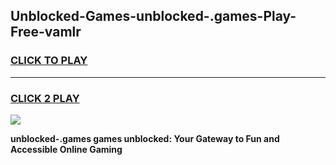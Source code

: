 
## Unblocked-Games-unblocked-.games-Play-Free-vamlr
<h3>
<a href="https://premium76.site?title=unblocked-.games&ref=09A">CLICK TO PLAY</a></h3>
<hr>

<h3>
<a href="https://premium76.site?title=unblocked-.games&ref=09A">CLICK 2 PLAY</a>
  
</h3>

<a href="https://premium76.site?title=unblocked-.games&ref=09A"><img src="https://clearcache.store/games.png"></a>


**unblocked-.games games unblocked: Your Gateway to Fun and Accessible Online Gaming**
